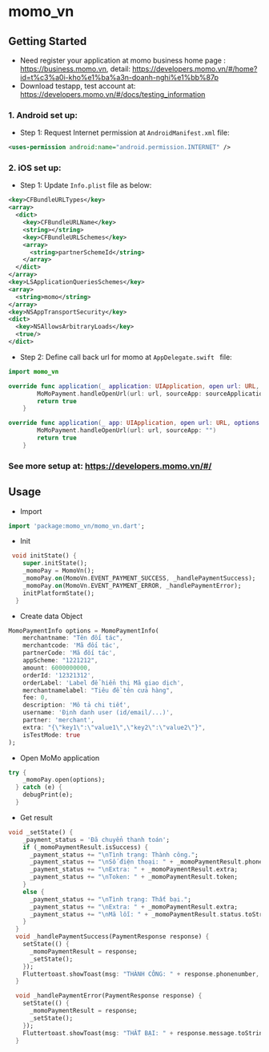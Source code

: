 # momo_vn

## Getting Started
* Need register your application at momo business home page : https://business.momo.vn, detail: https://developers.momo.vn/#/home?id=t%c3%a0i-kho%e1%ba%a3n-doanh-nghi%e1%bb%87p
* Download testapp, test account at: https://developers.momo.vn/#/docs/testing_information

### 1. Android set up:
* Step 1: Request Internet permission at  ```AndroidManifest.xml``` file:
```xml
<uses-permission android:name="android.permission.INTERNET" />
```

### 2. iOS set up:
* Step 1: Update ```Info.plist``` file  as below:
```xml
<key>CFBundleURLTypes</key>
<array>
  <dict>
    <key>CFBundleURLName</key>
    <string></string>
    <key>CFBundleURLSchemes</key>
    <array>
      <string>partnerSchemeId</string>
    </array>
  </dict>
</array>
<key>LSApplicationQueriesSchemes</key>
<array>
  <string>momo</string>
</array>
<key>NSAppTransportSecurity</key>
<dict>
  <key>NSAllowsArbitraryLoads</key>
  <true/>
</dict>
```

* Step 2: Define call back url for momo  at ```AppDelegate.swift ``` file:
```swift
import momo_vn
```
```swift
override func application(_ application: UIApplication, open url: URL, sourceApplication: String?, annotation: Any) -> Bool {
        MoMoPayment.handleOpenUrl(url: url, sourceApp: sourceApplication!)
        return true
    }

override func application(_ app: UIApplication, open url: URL, options: [UIApplicationOpenURLOptionsKey : Any]) -> Bool {
        MoMoPayment.handleOpenUrl(url: url, sourceApp: "")
        return true
    }
```

### See more setup at: https://developers.momo.vn/#/

## Usage
* Import

```Dart
import 'package:momo_vn/momo_vn.dart';
```
* Init
```Dart
 void initState() {
    super.initState();
    _momoPay = MomoVn();
    _momoPay.on(MomoVn.EVENT_PAYMENT_SUCCESS, _handlePaymentSuccess);
    _momoPay.on(MomoVn.EVENT_PAYMENT_ERROR, _handlePaymentError);
    initPlatformState();
  }
```
* Create data Object
```Dart
MomoPaymentInfo options = MomoPaymentInfo(
    merchantname: "Tên đối tác",
    merchantcode: 'Mã đối tác',
    partnerCode: 'Mã đối tác',
    appScheme: "1221212",
    amount: 6000000000,
    orderId: '12321312',
    orderLabel: 'Label để hiển thị Mã giao dịch',
    merchantnamelabel: "Tiêu đề tên cửa hàng",
    fee: 0,
    description: 'Mô tả chi tiết',
    username: 'Định danh user (id/email/...)',
    partner: 'merchant',
    extra: "{\"key1\":\"value1\",\"key2\":\"value2\"}",
    isTestMode: true
);
```
*  Open MoMo application
```Dart
try {
    _momoPay.open(options);
  } catch (e) {
    debugPrint(e);
  }
```

* Get result
```Dart
void _setState() {
    _payment_status = 'Đã chuyển thanh toán';
    if (_momoPaymentResult.isSuccess) {
      _payment_status += "\nTình trạng: Thành công.";
      _payment_status += "\nSố điện thoại: " + _momoPaymentResult.phonenumber;
      _payment_status += "\nExtra: " + _momoPaymentResult.extra;
      _payment_status += "\nToken: " + _momoPaymentResult.token;
    }
    else {
      _payment_status += "\nTình trạng: Thất bại.";
      _payment_status += "\nExtra: " + _momoPaymentResult.extra;
      _payment_status += "\nMã lỗi: " + _momoPaymentResult.status.toString();
    }
  }
  void _handlePaymentSuccess(PaymentResponse response) {
    setState(() {
      _momoPaymentResult = response;
      _setState();
    });
    Fluttertoast.showToast(msg: "THÀNH CÔNG: " + response.phonenumber, timeInSecForIos: 4);
  }

  void _handlePaymentError(PaymentResponse response) {
    setState(() {
      _momoPaymentResult = response;
      _setState();
    });
    Fluttertoast.showToast(msg: "THẤT BẠI: " + response.message.toString(), timeInSecForIos: 4);
  }
```